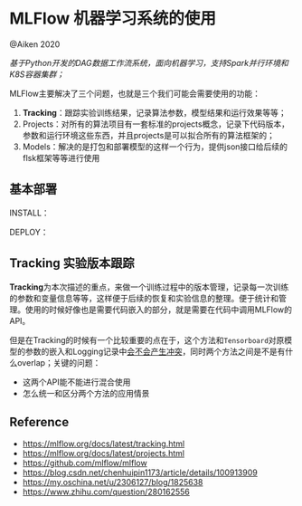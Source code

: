 # MLFlow 机器学习系统的使用

@Aiken 2020

*基于Python开发的DAG数据工作流系统，面向机器学习，支持Spark并行环境和K8S容器集群；*

MLFlow主要解决了三个问题，也就是三个我们可能会需要使用的功能：

1. **Tracking**：跟踪实验训练结果，记录算法参数，模型结果和运行效果等等；
2. Projects：对所有的算法项目有一套标准的projects概念，记录下代码版本，参数和运行环境这些东西，并且projects是可以拟合所有的算法框架的；
3. Models：解决的是打包和部署模型的这样一个行为，提供json接口给后续的flsk框架等等进行使用

## 基本部署

INSTALL：

DEPLOY：


## Tracking 实验版本跟踪

**Tracking**为本次描述的重点，来做一个训练过程中的版本管理，记录每一次训练的参数和变量信息等等，这样便于后续的恢复和实验信息的整理。便于统计和管理。使用的时候好像也是需要代码嵌入的部分，就是需要在代码中调用MLFlow的API。

但是在Tracking的时候有一个比较重要的点在于，这个方法和`Tensorboard`对原模型的参数的嵌入和Logging记录中<u>会不会产生冲突</u>，同时两个方法之间是不是有什么overlap；关键的问题：

- 这两个API能不能进行混合使用
- 怎么统一和区分两个方法的应用情景


## Reference

- https://mlflow.org/docs/latest/tracking.html
- https://mlflow.org/docs/latest/projects.html
- https://github.com/mlflow/mlflow
- https://blog.csdn.net/chenhuipin1173/article/details/100913909
- https://my.oschina.net/u/2306127/blog/1825638
- https://www.zhihu.com/question/280162556
